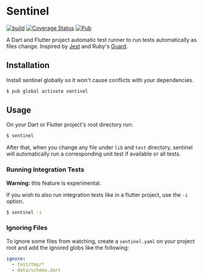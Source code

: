 # Sentinel

[![build](https://github.com/asartalo/sentinel/actions/workflows/build.yml/badge.svg)](https://github.com/asartalo/sentinel/actions/workflows/build.yml)
[![Coverage Status](https://coveralls.io/repos/github/asartalo/sentinel/badge.svg?branch=main)](https://coveralls.io/github/asartalo/sentinel?branch=main)
[![Pub](https://img.shields.io/pub/v/sentinel.svg)](https://pub.dev/packages/sentinel)

A Dart and Flutter project automatic test runner to run tests automatically as
files change. Inspired by [Jest][Jest] and Ruby's [Guard][Guard].

## Installation

Install sentinel globally so it won't cause conflicts with your dependencies.

```sh
$ pub global activate sentinel
```

## Usage

On your Dart or Flutter project's root directory run:

```sh
$ sentinel
```

After that, when you change any file under `lib` and `test` directory, sentinel
will automatically run a corresponding unit test if available or all tests.

### Running Integration Tests

**Warning:** this feature is experimental.

If you wish to also run integration tests like in a flutter project, use the
`-i` option.

```sh
$ sentinel -i
```

### Ignoring Files

To ignore some files from watching, create a `sentinel.yaml` on your project
root and add the ignored globs like the following:

```yaml
ignore:
  - test/tmp/*
  - data/schema.dart
```

[Jest]: https://jestjs.io
[Guard]: https://github.com/guard/guard
